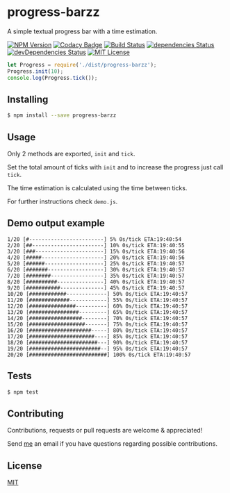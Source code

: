 # progress-barzz

A simple textual progress bar with a time estimation.

[![NPM Version][npm-image]][npm-url]
[![Codacy Badge](https://api.codacy.com/project/badge/Grade/40b9022c42024111b021e34014191ba9)](https://www.codacy.com/app/tiagobertolo/progress-barzz?utm_source=github.com&amp;utm_medium=referral&amp;utm_content=bertolo1988/progress-barzz&amp;utm_campaign=Badge_Grade)
[![Build Status](https://travis-ci.org/bertolo1988/progress-barzz.svg?branch=master)](https://travis-ci.org/bertolo1988/progress-barzz)
[![dependencies Status](https://david-dm.org/bertolo1988/progress-barzz/status.svg)](https://david-dm.org/bertolo1988/progress-barzz)
[![devDependencies Status](https://david-dm.org/bertolo1988/progress-barzz/dev-status.svg)](https://david-dm.org/bertolo1988/progress-barzz?type=dev)
[![MIT License][license-image]][license-url]

```js
let Progress = require('./dist/progress-barzz');
Progress.init(10);
console.log(Progress.tick());
```


## Installing

```bash
$ npm install --save progress-barzz
````

## Usage

Only 2 methods are exported, `init` and `tick`.

Set the total amount of ticks with `init` and to increase the progress just call `tick`.

The time estimation is calculated using the time between ticks.

For further instructions check `demo.js`.


## Demo output example

	1/20 [#------------------------] 5% 0s/tick ETA:19:40:54
	2/20 [##-----------------------] 10% 0s/tick ETA:19:40:55
	3/20 [###----------------------] 15% 0s/tick ETA:19:40:56
	4/20 [#####--------------------] 20% 0s/tick ETA:19:40:56	
	5/20 [######-------------------] 25% 0s/tick ETA:19:40:57
	6/20 [#######------------------] 30% 0s/tick ETA:19:40:57
	7/20 [########-----------------] 35% 0s/tick ETA:19:40:57
	8/20 [##########---------------] 40% 0s/tick ETA:19:40:57
	9/20 [###########--------------] 45% 0s/tick ETA:19:40:57
	10/20 [############-------------] 50% 0s/tick ETA:19:40:57
	11/20 [#############------------] 55% 0s/tick ETA:19:40:57
	12/20 [###############----------] 60% 0s/tick ETA:19:40:57
	13/20 [################---------] 65% 0s/tick ETA:19:40:57
	14/20 [#################--------] 70% 0s/tick ETA:19:40:57
	15/20 [##################-------] 75% 0s/tick ETA:19:40:57
	16/20 [####################-----] 80% 0s/tick ETA:19:40:57
	17/20 [#####################----] 85% 0s/tick ETA:19:40:57
	18/20 [######################---] 90% 0s/tick ETA:19:40:57
	19/20 [#######################--] 95% 0s/tick ETA:19:40:57
	20/20 [#########################] 100% 0s/tick ETA:19:40:57


## Tests

```bash
$ npm test
```

## Contributing

Contributions, requests or pull requests are welcome & appreciated!

Send [me](https://github.com/bertolo1988/) an email if you have questions regarding possible contributions.

## License

  [MIT](LICENSE)

[npm-image]: https://img.shields.io/npm/v/progress-barzz.svg
[npm-url]: https://www.npmjs.com/package/progress-barzz
[license-image]: http://img.shields.io/badge/license-MIT-blue.svg?style=flat
[license-url]: LICENSE